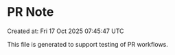 # PR Note

Created at: Fri 17 Oct 2025 07:45:47 UTC

This file is generated to support testing of PR workflows.
